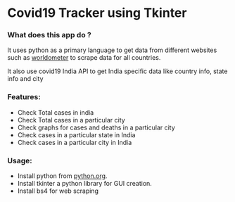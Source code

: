 # Covid19 Tracker using Tkinter


### What does this app do ?
It uses python as a primary language to get data from different websites such as [worldometer](https://www.worldometers.info/coronavirus/) to scrape data for all countries.

It also use covid19 India API to get India specific data like country info, state info and city
### Features:
- Check Total cases in india
- Check Total cases in a particular city
- Check graphs for cases and deaths in a particular city
- Check cases in a particular state in India 
- Check cases in a particular city in India 

### Usage:
- Install python from [python.org](https://www.python.org/downloads/).
- Install tkinter a python library for GUI creation.
- Install bs4 for web scraping
